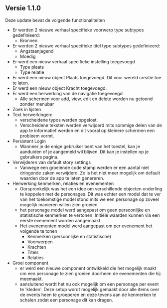 ## Versie 1.1.0

Deze update bevat de volgende functionaliteiten

- Er werden 2 nieuwe verhaal specifieke voorwerp type subtypes gedefinieerd:
  - Bronnen
- Er werden 2 nieuwe verhaal specifieke titel type subtypes gedefinieerd:
  - Angstaanjagend
  - Moedig
- Er werd een nieuw verhaal specifieke instelling toegevoegd
  - Type plaats
  - Type relatie
- Er werd een nieuw object Plaats toegevoegd. Dit voor wereld creatie toe te laten.
- Er werd een nieuw object Kracht toegevoegd.
- Er werd een herwerking van de navigatie toegevoegd
  - Alle schermen voor add, view, edit en delete worden nu getoond zonder menubar
- Zoek in lijsten
- Text herwerkingen:
  - verscheidene typos werden opgelost.
  - Verscheidene teksten werden verwijderd mits sommige delen van de app te informatief werden en dit vooral op kleinere schermen een probleem vormt.
- Persistent Login
  - Wanneer je de enige gebruiker bent van het toestel, kan je aanduiden of je aangemeld wil blijven. Dit kan je instellen op je gebruikers pagina.
- Verwijderen van default story settings
  - Vanwege een groeiende code stamp werden er een aantal niet dringende zaken verwijderd. Zo is het niet meer mogelijk om default waarden door de app te laten genereren.
- Herwerking kenmerken, relaties en evenementen
  - Oorspronkelijk was het een idee om verschillende objecten onderling te koppelen met de personages. Dit was echter een model dat te ver van het toekomstige model stond mits we een personage op zoveel mogelijk manieren willen zien groeien
  - het personage model werd aangepast om geen persoonlijke en statistische kenmerken te vertonen. Initiële waarden kunnen via een eerste evenement worden aangemaakt.
  - Het evenementen model werd aangepast om per evenement het volgende te tonen
    - Kenmerken (persoonlijke en statistische)
    - Voorwerpen
    - Krachten
    - Titels
    - Relaties
- Groei component
  - er werd een nieuwe component ontwikkeld die het mogelijk maakt om een personage te zien groeien doorheen de evenementen die hij meemaakt.
  - aansluitend wordt het nu ook mogelijk om een personage per event te 'kleden'. Deze setup wordt mogelijk gemaakt door alle items over de events heen te groeperen en deze tevens aan de kenmerken te schalen zodat een personage dit kan dragen.